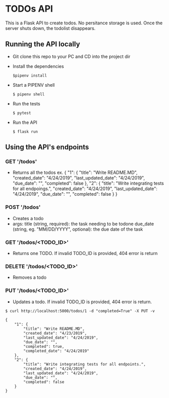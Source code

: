 # TODOs API

This is a Flask API to create todos.  No persitance storage is used.  Once the server shuts down, the todolist disappears.

## Running the API locally

* Git clone this repo to your PC and CD into the project dir

* Install the dependencies
    ```
    $pipenv install
    ```

* Start a PIPENV shell
    ```
    $ pipenv shell
    ```
* Run the tests
    ```
    $ pytest
    ```
* Run the API
    ```
    $ flask run
    ```

## Using the API's endpoints

### GET '/todos'

* Returns all the todos
    ex.
    {
        "1": {
            "title": "Write README.MD",
            "created_date": "4/24/2019",
            "last_updated_date": "4/24/2019",
            "due_date": "",
            "completed": false
        },
        "2": {
            "title": "Write integrating tests for all endpoings.",
            "created_date": "4/24/2019",
            "last_updated_date": "4/24/2019",
            "due_date": "",
            "completed": false
        }
    }

### POST '/todos'

* Creates a todo
* args:
    title (string, required): the task needing to be todone
    due_date (string, eg. "MM/DD/YYYY", optional): the due date of the task

### GET '/todos/<TODO_ID>'

* Returns one TODO.  If invalid TODO_ID is provided, 404 error is return

### DELETE '/todos/<TODO_ID>'

* Removes a todo

### PUT '/todos/<TODO_ID>'

* Updates a todo.  If invalid TODO_ID is provided, 404 error is return.  

```
$ curl http://localhost:5000/todos/1 -d "completed=True" -X PUT -v
```

    {
        "1": {
            "title": "Write README.MD",
            "created_date": "4/23/2019",
            "last_updated_date": "4/24/2019",
            "due_date": "",
            "completed": true,
            "completed_date": "4/24/2019"
        },
        "2": {
            "title": "Write integrating tests for all endpoints.",
            "created_date": "4/24/2019",
            "last_updated_date": "4/24/2019",
            "due_date": "",
            "completed": false
        }
    }

